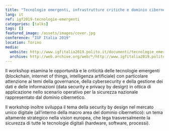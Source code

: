 ```yaml
---
title: "Tecnologie emergenti, infrastrutture critiche e dominio cibernetico"
lang: it
ref: igf2019-tecnologie-emergenti
categories: [talks]
tags: []
featured_image: /assets/images/cover.jpg
conference: "IGF Italia 2019"
location: Torino
media:
  website: http://www.igfitalia2019.polito.it/documenti/tecnologie_emergenti_infrastrutture_critiche_e_dominio_cibernetico
  archive: http://web.archive.org/web/*/http://www.igfitalia2019.polito.it/documenti/tecnologie_emergenti_infrastrutture_critiche_e_dominio_cibernetico
---
```


Il workshop esamina le opportunità e le criticità delle tecnologie emergenti (blockchain, internet of things, intelligenza artificiale) con particolare attenzione ai temi della governance, della cybersecurity e della gestione dei dati e delle informazioni (data security e privacy by design) in ottica di applicazione nello scenario operativo per la sicurezza nazionale rappresentato dal dominio cibernetico.

Il workshop inoltre sviluppa il tema della security by design nel mercato unico digitale (all’interno della macro area del dominio cibernetico): un tema altamente strategico nella vision europea, che lega trasversalmente la sicurezza di tutte le tecnologie digitali (hardware, software, processi).
